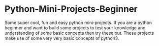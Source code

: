 # Python-Mini-Projects-Beginner
Some super cool, fun and easy python mini-projects. 
If you are a python beginner and want to build some projects to test your knowledge and understanding of some basic concepts then try these out. 
These projects make use of some very very basic concepts of python3.
